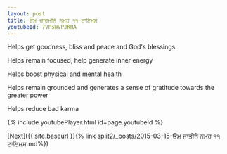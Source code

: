 ```yaml
---
layout: post
title: ਓਮ ਚਾਰਮੀਨੇ ਨਮਹ ੧੧ ਟਾਇਮਸ
youtubeId: 7VPsWVPJKRA
---
```

 
 
Helps get goodness, bliss and peace and God's blessings
 
Helps remain focused, help generate inner energy 
 
Helps boost physical and mental health 
 
Helps remain grounded and generates a sense of gratitude towards the greater power 
 
Helps reduce bad karma
 
 
 
 


{% include youtubePlayer.html id=page.youtubeId %}
 
[Next]({{ site.baseurl }}{% link  split2/_posts/2015-03-15-ਓਮ ਜਾਤੀਨੇ ਨਮਹ ੧੧ ਟਾਇਮਸ.md%})
 
